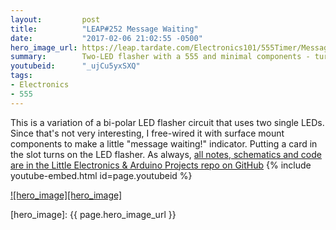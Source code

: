 ```yaml
---
layout:         post
title:          "LEAP#252 Message Waiting"
date:           "2017-02-06 21:02:55 -0500"
hero_image_url: https://leap.tardate.com/Electronics101/555Timer/MessageWaiting/assets/MessageWaiting_build.jpg
summary:        Two-LED flasher with a 555 and minimal components - turned into a "message waiting" indicator with some free-wired SMD construction.
youtubeid:      "_ujCu5yxSXQ"
tags:
- Electronics
- 555
---
```


This is a variation of a bi-polar LED flasher circuit that uses two single LEDs. Since that's not very interesting, I free-wired it with surface mount components to make a little "message waiting!" indicator. Putting a card in the slot turns on the LED flasher.
As always, [all notes, schematics and code are in the Little Electronics & Arduino Projects repo on GitHub][project]
{% include youtube-embed.html id=page.youtubeid %}

[![hero_image][hero_image]][project]

[leap]: https://leap.tardate.com
[project]: https://github.com/tardate/LittleArduinoProjects/tree/master/Electronics101/555Timer/MessageWaiting
[hero_image]: {{ page.hero_image_url }}
